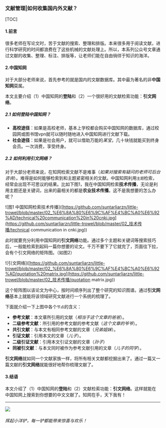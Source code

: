 ### 文献管理|如何收集国内外文献？

[TOC]

#### 1.前言

很多老师在写论文时，苦于文献的搜索、整理和排版。本来很多用于阅读文献，进行科学研究的时间都浪费在了这些机械的文献处理上。所以，本系列公众号文章通过文献的收集、整理、标注、排版等，让老师们能在自由徜徉于知识的海洋。

#### 2.中国知网

对于大部分老师来说，首先参考的就是国内的文献数据库。其中最为著名的非**中国知网**莫属。

本文主要介绍（1）中国知网的**登陆**和（2）一个很好用的文献检索功能：**引文网络**。

##### 2.1 如何登陆中国知网？

- **高校途径**：如果是高校老师，基本上学校都会购买中国知网的数据库，通过校园网或图书馆vpn就可以随时随地进入中国知网进行文献下载。
- **社会途径**：如果是社会用户，就可以借助万能的*某宝*，几十块钱就能买到终身会员。一次消费，享受终身。

##### 2.2 如何利用引文网络？

对于大部分老师来说，在知网检索文献不是难事（*如果对搜索有疑问的老师可后台咨询*）。难得是如何能够检索到和主题紧密相关的文献。中国知网利用`主题`检索，经常会出现不可思议的结果。比如下图1，我在中国知网检索**技术传播**，无论是利用主题还是关键词，出来的最相关的都是**农业技术传播**。这不是我想要的怎么办呢？

![图1 中国知网检索技术传播]([https://github.com/suntarliarzn/little-trowel/blob/master/02_%E6%8A%80%E6%9C%AF%E4%BC%A0%E6%92%AD/technical%20communication%20in%20cnki.jpg](https://github.com/suntarliarzn/little-trowel/blob/master/02_技术传播/technical communication in cnki.jpg))

此时就要充分利用中国知网的**引文网络**功能。通过多个主题和关键词等搜索技巧后，一般能检索到起码一篇你想要的论文。千万不要下了它就完了，页面往下拉，会有个引文网络的矩阵图。（如图2）

![引文网络]([https://github.com/suntarliarzn/little-trowel/blob/master/02_%E6%8A%80%E6%9C%AF%E4%BC%A0%E6%92%AD/quotation%20matrix.jpg](https://github.com/suntarliarzn/little-trowel/blob/master/02_技术传播/quotation matrix.jpg))

这个矩阵图以该论文为中心，按时间顺序列出了整个研究的知识图谱。通过**引文网络**基本上就能将该领域研究文献进行一个系统的梳理了。

下面就介绍一下上图中各个`节点`的含义：

- **参考文献**：本文章所引用的文献（*相当于这个文章的爸爸*）。
- **二级参考文献**：所引用的参考文献的参考文献（*这个文章的爷爷*）。
- **共引文献**：与本文有相同参考文献的文章（*兄弟姐妹*）。
- **引证文献**：引用本文的文章（*儿子*）。
- **二级引证文献**：引用本文引证文献的文章（*孙子*）
- **同被引文献**：与本文同时被作为参考文献引用的文章（*儿子的同学*）。

**引文网络**就如同一个文献家族一样，将所有相关文献都挖掘出来了。通过一篇又一篇文献的**引文网络**就能很好地帮你梳理文献了。

#### 3.结语

本文介绍了（1）中国知网的**登陆**和（2）文献检索功能：**引文网络**。这样就能在中国知网上搜索到你想要的中文文献了。知网在手，天下我有！

------

![](https://suntarliarzn-1258316859.cos.ap-chongqing.myqcloud.com/wechat/040%20little%20trowel%20QR.jpg)

###### 挥起小洋铲，每一铲都能带来惊喜与欢乐！